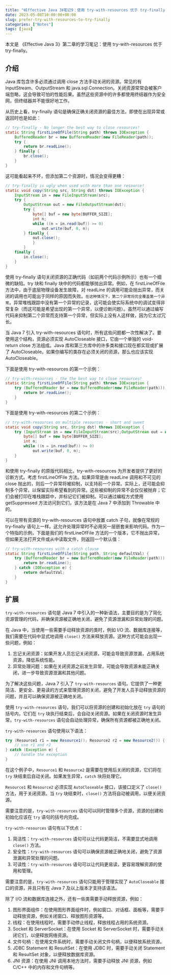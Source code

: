 ```yaml
---
title: "《Effective Java 3》笔记9：使用 try-with-resources 优于 try-finally"
date: 2023-05-08T10:00:00+08:00
slug: prefer-try-with-resources-to-try-finally
categories: ["Notes"]
tags: [java]
---
```


本文是 《Effective Java 3》第二章的学习笔记：使用 try-with-resources 优于 try-finally。

## 介绍

Java 库包含许多必须通过调用 close 方法手动关闭的资源。常见的有 InputStream、OutputStream 和 java.sql.Connection。关闭资源常常会被客户端忽略，这会导致可怕的性能后果。虽然这些资源中的许多都使用终结器作为安全网，但终结器并不能很好地工作。

从历史上看，try-finally 语句是确保正确关闭资源的最佳方法，即使在出现异常或返回时也是如此：

```java
// try-finally - No longer the best way to close resources!
static String firstLineOfFile(String path) throws IOException {
    BufferedReader br = new BufferedReader(new FileReader(path));
    try {
        return br.readLine();
    } finally {
        br.close();
    }
}
```

这可能看起来不坏，但添加第二个资源时，情况会变得更糟：

```java
// try-finally is ugly when used with more than one resource!
static void copy(String src, String dst) throws IOException {
    InputStream in = new FileInputStream(src);
    try {
        OutputStream out = new FileOutputStream(dst);
        try {
            byte[] buf = new byte[BUFFER_SIZE];
            int n;
            while ((n = in.read(buf)) >= 0)
                out.write(buf, 0, n);
        } finally {
            out.close();
            }
        }
    finally {
        in.close();
    }
}
```

使用 try-finally 语句关闭资源的正确代码（如前两个代码示例所示）也有一个细微的缺陷。try 块和 finally 块中的代码都能够抛出异常。例如，在 firstLineOfFile 方法中，由于底层物理设备发生故障，对 readLine 的调用可能会抛出异常，而关闭的调用也可能出于同样的原因而失败。`在这种情况下，第二个异常将完全覆盖第一个异常`。异常堆栈跟踪中没有第一个异常的记录，这可能会使实际系统中的调试变得非常复杂（而这可能是希望出现的第一个异常，以便诊断问题）。虽然可以通过编写代码来抑制第二个异常而支持第一个异常，但实际上没有人这样做，因为它太过冗长。



当 Java 7 引入 try-with-resources 语句时，所有这些问题都一次性解决了。要使用这个结构，资源必须实现 AutoCloseable 接口，它由一个单独的 void-return close 方法组成。Java 库和第三方库中的许多类和接口现在都实现或扩展了 AutoCloseable。如果你编写的类存在必须关闭的资源，那么也应该实现 AutoCloseable。

下面是使用 try-with-resources 的第一个示例：

```java
// try-with-resources - the the best way to close resources!
static String firstLineOfFile(String path) throws IOException {
    try (BufferedReader br = new BufferedReader(new FileReader(path))) {
        return br.readLine();
    }
}
```

下面是使用 try-with-resources 的第二个示例：

```java
// try-with-resources on multiple resources - short and sweet
static void copy(String src, String dst) throws IOException {
    try (InputStream in = new FileInputStream(src);OutputStream out = new FileOutputStream(dst)) {
        byte[] buf = new byte[BUFFER_SIZE];
        int n;
        while ((n = in.read(buf)) >= 0)
            out.write(buf, 0, n);
    }
}
```

和使用 try-finally 的原版代码相比，try-with-resources 为开发者提供了更好的诊断方式。考虑 firstLineOfFile 方法。如果异常是由 readLine 调用和不可见的 close 抛出的，则后一个异常将被抑制，以支持前一个异常。实际上，还可能会抑制多个异常，以保留实际希望看到的异常。这些被抑制的异常不会仅仅被抛弃；它们会被打印在堆栈跟踪中，并标记它们被抑制。可以通过编程方式使用 getSuppressed 方法访问到它们，该方法是在 Java 7 中添加到 Throwable 中的。

可以在带有资源的 try-with-resources 语句中放置 catch 子句，就像在常规的 try-finally 语句上一样。这允许处理异常时不必用另一层嵌套来影响代码。作为一个特指的示例，下面是我们的 firstLineOfFile 方法的一个版本，它不抛出异常，但如果无法打开文件或从中读取文件，则返回一个默认值：

```java
// try-with-resources with a catch clause
static String firstLineOfFile(String path, String defaultVal) {
    try (BufferedReader br = new BufferedReader(new FileReader(path))) {
        return br.readLine();
    } catch (IOException e) {
        return defaultVal;
    }
}
```

## 扩展

`try-with-resources` 语句是 Java 7 中引入的一种新语法，主要目的是为了简化资源管理的代码，并确保资源被正确地关闭，避免了资源泄漏和异常处理的问题。

在 Java 中，当使用一些需要手动释放资源的类时，例如 I/O 流、数据库连接等，我们需要在代码中显式地调用 `close()` 方法来释放资源。这种方式可能会出现一些问题，例如：

1. 忘记关闭资源：如果开发人员忘记关闭资源，可能会导致资源泄漏，占用系统资源，降低系统性能。
2. 异常处理问题：如果在关闭资源之前发生异常，可能会导致资源未能正确关闭，进一步导致资源泄漏和其他问题。

为了解决这些问题，Java 7 引入了 `try-with-resources` 语句。它提供了一种更简洁、更安全、更易读的方式来管理资源的关闭，避免了开发人员手动释放资源的问题，并且可以确保资源被正确地关闭。

使用 `try-with-resources` 语句，我们可以将资源的创建和初始化放在 `try` 语句的括号内，它们在 `try` 块执行结束后，会自动关闭资源。如果在关闭资源时发生异常，`try-with-resources` 语句会自动处理异常，确保所有资源都被正确地关闭。

`try-with-resources` 语句使用以下语法：

```java
try (Resource1 r1 = new Resource1(); Resource2 r2 = new Resource2()) {
    // use r1 and r2
} catch (Exception e) {
    // handle the exception
}
```

在这个例子中，`Resource1` 和 `Resource2` 是需要在使用后关闭的资源，它们将在 `try` 块结束后自动关闭。如果发生异常，`catch` 块将处理它。

`Resource1` 和 `Resource2` 必须实现 `AutoCloseable` 接口，该接口定义了 `close()` 方法，用于关闭资源。当 `try` 块结束时，`close()` 方法将自动被调用，以便关闭资源。

需要注意的是，`try-with-resources` 语句可以同时管理多个资源，资源的创建和初始化应该在 `try` 语句的括号内完成。

`try-with-resources` 语句有以下优点：

1. 简洁性：`try-with-resources` 语句可以让代码更简洁，不需要显式地调用 `close()` 方法。
2. 安全性：`try-with-resources` 语句可以确保资源被正确地关闭，避免了资源泄漏和异常处理的问题。
3. 可读性：`try-with-resources` 语句可以让代码更易读，更容易理解资源的使用和管理。

需要注意的是，`try-with-resources` 语句只能用于管理实现了 `AutoCloseable` 接口的资源，并且只有在 Java 7 及以上版本才支持该语法。



除了 I/O 流和数据库连接之外，还有一些类需要手动释放资源，例如：

1. 图形界面组件：在使用图形界面组件时，例如窗口、对话框、面板等，需要手动释放资源，例如关闭窗口、释放图形资源等。
2. 线程：在使用线程时，需要手动停止线程，释放线程占用的系统资源。
3. Socket 和 ServerSocket：在使用 Socket 和 ServerSocket 时，需要手动关闭它们，以便释放网络资源。
4. 文件句柄：在使用文件系统时，需要手动关闭文件句柄，以便释放系统资源。
5. JDBC Statement 和 ResultSet：在使用 JDBC 时，需要手动关闭 Statement 和 ResultSet 对象，以便释放数据库资源。
6. JNI 资源：在使用 JNI 调用本地方法时，需要手动释放 JNI 资源，例如 C/C++ 中的内存和文件句柄等。
